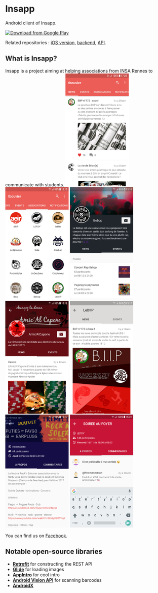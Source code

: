 # Insapp

Android client of Insapp.

[<img src="https://play.google.com/intl/en_us/badges/images/generic/en_badge_web_generic.png" 
      alt="Download from Google Play" 
      height="80">](https://play.google.com/store/apps/details?id=fr.insapp.insapp)

Related repositories : [iOS version](https://github.com/RobAddict/insapp-iOS), [backend](https://github.com/thomas-bouvier/insapp-server), [API](https://github.com/thomas-bouvier/insapp-go).

## What is Insapp?

Insapp is a project aiming at helping associations from INSA Rennes to communicate with students.
<img src="/screenshots/1.png?raw=true" width="200">
<img src="/screenshots/2.png?raw=true" width="200">
<img src="/screenshots/3.png?raw=true" width="200">
<img src="/screenshots/4.png?raw=true" width="200">
<img src="/screenshots/5.png?raw=true" width="200">
<img src="/screenshots/6.png?raw=true" width="200">
<img src="/screenshots/7.png?raw=true" width="200">

You can find us on [Facebook](https://www.facebook.com/insapp.crew/).

## Notable open-source libraries

- [**Retrofit**](https://github.com/square/retrofit) for constructing the REST API
- [**Glide**](https://github.com/bumptech/glide) for loading images
- [**AppIntro**](https://github.com/AppIntro/AppIntro) for cool intro
- [**Android Vision API**](https://github.com/googlesamples/android-vision) for scanning barcodes
- [**AndroidX**](https://developer.android.com/jetpack/androidx)